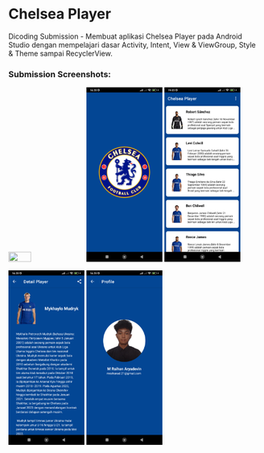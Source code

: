 # Chelsea Player
Dicoding Submission - Membuat aplikasi Chelsea Player pada Android Studio dengan mempelajari dasar Activity, Intent, View & ViewGroup, Style & Theme sampai RecyclerView.

### Submission Screenshots:
<img src="https://github.com/MRaihan21/Chelsea-Player/blob/main/screenshoot/chelsea_app.gif" width="30%" height="30%" />  <img src="https://github.com/MRaihan21/Chelsea-Player/blob/main/screenshoot/splashscreen.png" width="30%" height="30%" />  <img src="https://github.com/MRaihan21/Chelsea-Player/blob/main/screenshoot/home.png" width="30%" height="30%" />

<img src="https://github.com/MRaihan21/Chelsea-Player/blob/main/screenshoot/detail.png" width="30%" height="30%" />  <img src="https://github.com/MRaihan21/Chelsea-Player/blob/main/screenshoot/about.png" width="30%" height="30%" />
